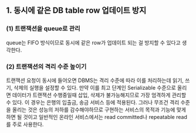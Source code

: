 ## 1. 동시에 같은 DB table row 업데이트 방지

### (1) 트랜잭션을 queue로 관리
queue는 FIFO 방식이므로 동시에 같은 row가 업데이트 되는 걸 방지할 수 있다고 생각한다. 

### (2) 트랜잭션의 격리 수준 높이기
트랜잭션 요청이 동시에 들어오면 DBMS는 격리 수준에 따라 이를 처리하는데 읽기, 쓰기, 삭제의 실행을 설정할 수 있다. 
만약 이를 최고 단계인 Serializable 수준으로 올리면 데이터가 트랜잭션 수행중일때 삽입, 삭제가 불가능해지므로 가장 엄격하게 관리할 수 있다. 이 경우는 은행의 입출금, 송금 서비스 등에 적용된다. 그러나 무조건 격리 수준을 올리는 것은 성능의 저하를 감수해야하므로 구현하는 서비스의 목적과 기능에 맞게 하면 될 것이고 일반적인 온라인 서비스에서는  read committed나 repeatable read를 주로 사용한다. 